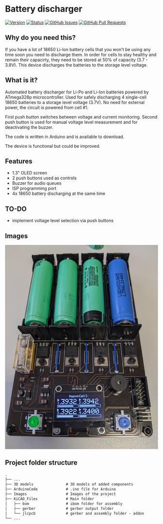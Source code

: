 # Battery discharger

[![Version](https://img.shields.io/github/v/release/jkordek1/Battery-discharger)](https://github.com/jkordek1/Battery-discharger/releases/tag/Initial)
[![Status](https://img.shields.io/badge/status-active-success.svg)]()
[![GitHub Issues](https://img.shields.io/github/issues/jkordek1/Battery-discharger)](https://github.com/jkordek1/Battery-discharger/issues)
[![GitHub Pull Requests](https://img.shields.io/github/issues-pr/jkordek1/Battery-discharger)](https://github.com/jkordek1/Battery-discharger/pulls)
 
 
## Why do you need this?

If you have a lot of 18650 Li-Ion battery cells that you won't be using any time soon you need to discharge them. In order for cells to stay healthy and remain their capacirty, they need to be stored at 50% of capacity (3.7 - 3.8V).
This device discharges the batteries to the storage level voltage.

## What is it?

 Automated battery discharger for Li-Po and Li-Ion batteries powered by ATmega328p microcontroller.
 Used for safely discharging 4 single-cell 18650 batteries to a storage level voltage (3.7V).
 No need for external power, the circuit is powered from cell #1.
 
 First push button switches between voltage and current monitoring.
 Second push button is used for manual voltage level measurement and for deactivating the buzzer.
 
 The code is written in Arduino and is available to download.
 
 The device is functional but could be improved.
 
 ## Features
 
 - 1.3" OLED screen
 - 2 push buttons used as controls
 - Buzzer for audio queues
 - ISP programming port
 - 4x 18650 battery discharging at the same time
 
 ## TO-DO
 - implement voltage level selection via push buttons 
 
 
## Images
<p align="center">
  <img width="600" src="https://raw.githubusercontent.com/jkordek1/Battery-discharger/main/Images/Front.jpg">
</p>

## Project folder structure
    .
    ├── ...
    ├── 3D models               # 3D models of added components
    ├── ArduinoCode             # .ino file for Arduino
    ├── Images                  # Images of the project
    ├── KiCAD_Files             # Main folder
    │   ├── bom                 # ibom folder for assembly
    │   ├── gerber              # gerber output folder
    │   └── jlcpcb              # gerber and assembly folder - addon
    └── ...
